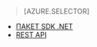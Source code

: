 > [AZURE.SELECTOR] 
- [ПАКЕТ SDK .NET](../articles/media-services/media-services-dotnet-create-contentkey.md)
- [REST API](../articles/media-services/media-services-rest-create-contentkey.md)


<!--HONumber=52-->